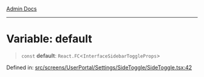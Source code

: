 [Admin Docs](/)

***

# Variable: default

> `const` **default**: `React.FC`\<`InterfaceSidebarToggleProps`\>

Defined in: [src/screens/UserPortal/Settings/SideToggle/SideToggle.tsx:42](https://github.com/PalisadoesFoundation/talawa-admin/blob/main/src/screens/UserPortal/Settings/SideToggle/SideToggle.tsx#L42)
